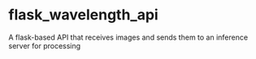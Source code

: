 # flask_wavelength_api
A flask-based API that receives images and sends them to an inference server for processing
